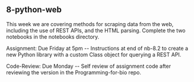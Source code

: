 

## 8-python-web

This week we are covering methods for scraping data from the web, including 
the use of REST APIs, and the HTML parsing. Complete the two notebooks in 
the notebooks directory. 


Assignment: Due Friday at 5pm -- Instructions at end of nb-8.2 to create a 
new Python library with a custom Class object for querying a REST API.  

Code-Review: Due Monday -- Self review of assignment code after reviewing the 
version in the Programming-for-bio repo.  